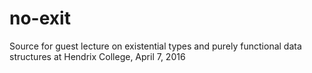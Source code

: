 # no-exit
Source for guest lecture on existential types and purely functional data structures at Hendrix College, April 7, 2016
